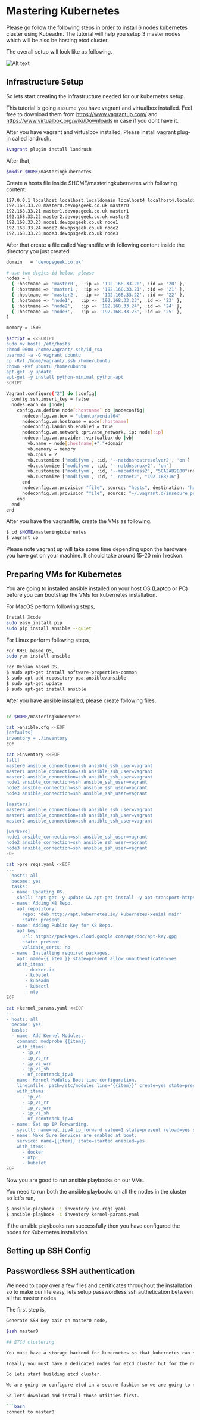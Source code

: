 # Mastering Kubernetes

Please go follow the following steps in order to install 6 nodes kubernetes cluster using Kubeadm. The tutorial will help you setup 3 master nodes which will be also be hosting etcd cluster. 

The overall setup will look like as following.

![Alt text](K8-Setup.png?raw=true "Kubernetes Setup")

## Infrastructure Setup

So lets start creating the infrastructure needed for our kubernetes setup.

This tutorial is going assume you have vagrant and virtualbox installed. Feel free to download them from https://www.vagrantup.com/ and https://www.virtualbox.org/wiki/Downloads in case if you dont have it.

After you have vagrant and virtualbox installed, Please install vagrant plug-in called landrush.

```bash
$vagrant plugin install landrush
```

After that,

```bash
$mkdir $HOME/masteringkubernetes
```
Create a hosts file inside $HOME/masteringkubernetes with following content.

```bash
127.0.0.1 localhost localhost.localdomain localhost4 localhost4.localdomain4
192.168.33.20 master0.devopsgeek.co.uk master0
192.168.33.21 master1.devopsgeek.co.uk master1
192.168.33.22 master2.devopsgeek.co.uk master2
192.168.33.23 node1.devopsgeek.co.uk node1
192.168.33.24 node2.devopsgeek.co.uk node2
192.168.33.25 node3.devopsgeek.co.uk node3
```

After that create a file called Vagrantfile with following content inside the directory you just created.

```bash
domain   = 'devopsgeek.co.uk'

# use two digits id below, please
nodes = [
  { :hostname => 'master0',  :ip => '192.168.33.20', :id => '20' },
  { :hostname => 'master1',  :ip => '192.168.33.21', :id => '21' },
  { :hostname => 'master2',  :ip => '192.168.33.22', :id => '22' },
  { :hostname => 'node1',   :ip => '192.168.33.23', :id => '23' },
  { :hostname => 'node2',   :ip => '192.168.33.24', :id => '24' },
  { :hostname => 'node3',   :ip => '192.168.33.25', :id => '25' },
]

memory = 1500

$script = <<SCRIPT
sudo mv hosts /etc/hosts
chmod 0600 /home/vagrant/.ssh/id_rsa
usermod -a -G vagrant ubuntu
cp -Rvf /home/vagrant/.ssh /home/ubuntu
chown -Rvf ubuntu /home/ubuntu
apt-get -y update
apt-get -y install python-minimal python-apt
SCRIPT

Vagrant.configure("2") do |config|
  config.ssh.insert_key = false
  nodes.each do |node|
    config.vm.define node[:hostname] do |nodeconfig|
      nodeconfig.vm.box = "ubuntu/xenial64"
      nodeconfig.vm.hostname = node[:hostname]
      nodeconfig.landrush.enabled = true
      nodeconfig.vm.network :private_network, ip: node[:ip]
      nodeconfig.vm.provider :virtualbox do |vb|
        vb.name = node[:hostname]+"."+domain
        vb.memory = memory
        vb.cpus = 2
        vb.customize ['modifyvm', :id, '--natdnshostresolver2', 'on']
        vb.customize ['modifyvm', :id, '--natdnsproxy2', 'on']
        vb.customize ['modifyvm', :id, '--macaddress2', "5CA2AB2E00"+node[:id]]
        vb.customize ['modifyvm', :id, '--natnet2', "192.168/16"]
      end
      nodeconfig.vm.provision "file", source: "hosts", destination: "hosts"
      nodeconfig.vm.provision "file", source: "~/.vagrant.d/insecure_private_key", destination: "/home/vagrant/.ssh/id_rsa"
    end
  end
end
```
After you have the vagrantfile, create the VMs as following.

```bash
$ cd $HOME/masteringkubernetes
$ vagrant up
```
Please note vagrant up will take some time depending upon the hardware you have got on your machine. It should take around 15-20 min I reckon.

## Preparing VMs for Kubernetes

You are going to installed ansible installed on your host OS (Laptop or PC) before you can bootstrap the VMs for kubernetes installation.

For MacOS perform following steps,

```bash
Install Xcode
sudo easy_install pip
sudo pip install ansible --quiet
```
For Linux perform following steps,

```bash
For RHEL based OS,
sudo yum install ansible

For Debian based OS,
$ sudo apt-get install software-properties-common
$ sudo apt-add-repository ppa:ansible/ansible
$ sudo apt-get update
$ sudo apt-get install ansible
```

After you have ansible installed, please create following files.

```bash

cd $HOME/masteringkubernetes

cat >ansible.cfg <<EOF
[defaults]
inventory = ./inventory
EOF

cat >inventory <<EOF
[all]
master0 ansible_connection=ssh ansible_ssh_user=vagrant
master1 ansible_connection=ssh ansible_ssh_user=vagrant
master2 ansible_connection=ssh ansible_ssh_user=vagrant
node1 ansible_connection=ssh ansible_ssh_user=vagrant
node2 ansible_connection=ssh ansible_ssh_user=vagrant
node3 ansible_connection=ssh ansible_ssh_user=vagrant

[masters]
master0 ansible_connection=ssh ansible_ssh_user=vagrant
master1 ansible_connection=ssh ansible_ssh_user=vagrant
master2 ansible_connection=ssh ansible_ssh_user=vagrant

[workers]
node1 ansible_connection=ssh ansible_ssh_user=vagrant
node2 ansible_connection=ssh ansible_ssh_user=vagrant
node3 ansible_connection=ssh ansible_ssh_user=vagrant
EOF

cat >pre_reqs.yaml <<EOF
---
- hosts: all
  become: yes
  tasks:
  - name: Updating OS.
    shell: "apt-get -y update && apt-get install -y apt-transport-https"
  - name: Adding K8 Repo.
    apt_repository:
      repo: 'deb http://apt.kubernetes.io/ kubernetes-xenial main'
      state: present
  - name: Adding Public Key for K8 Repo.
    apt_key:
      url: https://packages.cloud.google.com/apt/doc/apt-key.gpg
      state: present
      validate_certs: no
  - name: Installing required packages.
    apt: name={{ item }} state=present allow_unauthenticated=yes
    with_items:
       - docker.io
       - kubelet
       - kubeadm
       - kubectl
       - ntp
EOF

cat >kernel_params.yaml <<EOF
---
- hosts: all
  become: yes
  tasks:
  - name: Add Kernel Modules.
    command: modprobe {{item}}
    with_items:
      - ip_vs
      - ip_vs_rr
      - ip_vs_wrr
      - ip_vs_sh
      - nf_conntrack_ipv4
  - name: Kernel Modules Boot time configuration.
    lineinfile: path=/etc/modules line='{{item}}' create=yes state=present
    with_items:
      - ip_vs
      - ip_vs_rr
      - ip_vs_wrr
      - ip_vs_sh
      - nf_conntrack_ipv4
  - name: Set up IP Forwarding.
    sysctl: name=net.ipv4.ip_forward value=1 state=present reload=yes sysctl_set=yes
  - name: Make Sure Services are enabled at boot.
    service: name={{item}} state=started enabled=yes
    with_items:
      - docker
      - ntp
      - kubelet
EOF
```

Now you are good to run ansible playbooks on our VMs.

You need to run both the ansible playbooks on all the nodes in the cluster so let's run,

```bash
$ ansible-playbook -i inventory pre-reqs.yaml
$ ansible-playbook -i inventory kernel-params.yaml
```

If the ansible playbooks ran successfully then you have configured the nodes for Kubernetes installation.

## Setting up SSH Config



## Passwordless SSH authentication

We need to copy over a few files and certificates throughout the installation so to make our life easy, lets setup passwordless ssh authetication between all the master nodes.

The first step is,

```bash
Generate SSH Key pair on master0 node,

$ssh master0

## ETCd clustering

You must have a storage backend for kubernetes so that kubernetes can store its metadata persitently. For that purpose, we are going to use etcd which is a famous and widely used key-value store used for kubernetes.

Ideally you must have a dedicated nodes for etcd cluster but for the demo purpose, we are going to use master nodes as etcd nodes as well.

So lets start building etcd cluster.

We are going to configure etcd in a secure fashion so we are going to need some SSL certificates generated. For that purpose, we will use cfssl and cfssljson utilities.

So lets download and install those utilties first.

```bash
connect to master0 
